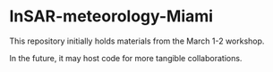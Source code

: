 # InSAR-meteorology-Miami

This repository initially holds materials from the March 1-2 workshop. 

In the future, it may host code for more tangible collaborations. 
